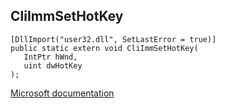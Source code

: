 ## CliImmSetHotKey

```
[DllImport("user32.dll", SetLastError = true)]
public static extern void CliImmSetHotKey(
   IntPtr hWnd,
   uint dwHotKey
);
```

[Microsoft documentation](TODO)
